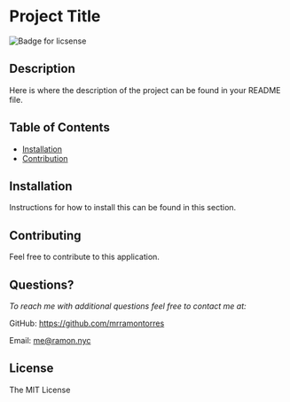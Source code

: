 
# Project Title
![Badge for licsense](https://img.shields.io/badge/license-The%20MIT%20License-brightgreen)

## Description 
Here is where the description of the project can be found in your README file.



## Table of Contents
* [Installation](#installation)
* [Contribution](#contribution)

## Installation 
Instructions for how to install this can be found in this section.


## Contributing
Feel free to contribute to this application.


## Questions?
*To reach me with additional questions feel free to contact me at:*

GitHub: https://github.com/mrramontorres

Email: me@ramon.nyc


## License
The MIT License
